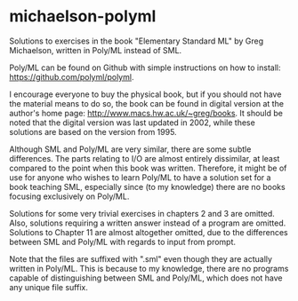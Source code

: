 # michaelson-polyml
Solutions to exercises in the book "Elementary Standard ML" by Greg Michaelson, written in Poly/ML instead of SML.

Poly/ML can be found on Github with simple instructions on how to install: <https://github.com/polyml/polyml>.

I encourage everyone to buy the physical book, but if you should not have the material means to do so, the book can be found in digital version at the author's home page: <http://www.macs.hw.ac.uk/~greg/books>. It should be noted that the digital version was last updated in 2002, while these solutions are based on the version from 1995.

Although SML and Poly/ML are very similar, there are some subtle differences. The parts relating to I/O are almost entirely dissimilar, at least compared to the point when this book was written. Therefore, it might be of use for anyone who wishes to learn Poly/ML to have a solution set for a book teaching SML, especially since (to my knowledge) there are no books focusing exclusively on Poly/ML.

Solutions for some very trivial exercises in chapters 2 and 3 are omitted. Also, solutions requiring a written answer instead of a program are omitted. Solutions to Chapter 11 are almost altogether omitted, due to the differences between SML and Poly/ML with regards to input from prompt.

Note that the files are suffixed with ".sml" even though they are actually written in Poly/ML. This is because to my knowledge, there are no programs capable of distinguishing between SML and Poly/ML, which does not have any unique file suffix.
